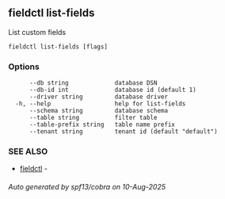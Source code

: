 ## fieldctl list-fields

List custom fields

```
fieldctl list-fields [flags]
```

### Options

```
      --db string             database DSN
      --db-id int             database id (default 1)
      --driver string         database driver
  -h, --help                  help for list-fields
      --schema string         database schema
      --table string          filter table
      --table-prefix string   table name prefix
      --tenant string         tenant id (default "default")
```

### SEE ALSO

* [fieldctl](fieldctl.md)	 - 

###### Auto generated by spf13/cobra on 10-Aug-2025
